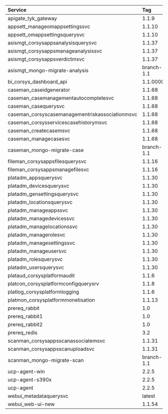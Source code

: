 |Service|Tag|
|:---|:---|
|apigate_tyk_gateway|1.1.9|
|appsett_manageomappsettingssvc|1.1.10|
|appsett_omappsettingsquerysvc|1.1.10|
|asismgt_corsysappsanalysisquerysvc|1.1.37|
|asismgt_corsysappsmanageanalysissvc|1.1.37|
|asismgt_corsysappsverdictmsvc|1.1.37|
|asismgt_mongo-migrate-analysis|branch-1.1|
|bi_corsys_dashboard_api|1.1.00003|
|caseman_caseidgenerator|1.1.68|
|caseman_casemanagementautocompletesvc|1.1.68|
|caseman_casequerysvc|1.1.68|
|caseman_corsyscasemanagementriskassociationmsvc|1.1.68|
|caseman_corsysservicescasehistorymsvc|1.1.68|
|caseman_createcasemsvc|1.1.68|
|caseman_managecasesvc|1.1.68|
|caseman_mongo-migrate-case|branch-1.1|
|fileman_corsysappsfilesquerysvc|1.1.16|
|fileman_corsysappsmanagefilesvc|1.1.16|
|platadm_appsquerysvc|1.1.30|
|platadm_devicesquerysvc|1.1.30|
|platadm_gensettingsquerysvc|1.1.30|
|platadm_locationsquerysvc|1.1.30|
|platadm_manageappssvc|1.1.30|
|platadm_managedevicessvc|1.1.30|
|platadm_managelocationssvc|1.1.30|
|platadm_managerolesvc|1.1.30|
|platadm_managesettingssvc|1.1.30|
|platadm_manageusersvc|1.1.30|
|platadm_rolesquerysvc|1.1.30|
|platadm_usersquerysvc|1.1.30|
|plataud_corsysplatformaudit|1.1.6|
|platcon_corsysplatformconfigquerysrv|1.1.8|
|platlog_corsysplatformlogging|1.1.6|
|platmon_corsysplatformmonetisation|1.1.13|
|prereq_rabbit|1.0|
|prereq_rabbit1|1.0|
|prereq_rabbit2 |1.0|
|prereq_redis|3.2|
|scanman_corsysappsscanassociatemsvc|1.1.31|
|scanman_corsysappsscanuploadsvc|1.1.31|
|scanman_mongo-migrate-scan|branch-1.1|
|ucp-agent-win|2.2.5|
|ucp-agent-s390x|2.2.5|
|ucp-agent|2.2.5|
|webui_metadataquerysvc|latest|
|webui_web-ui-new|1.1.54|
